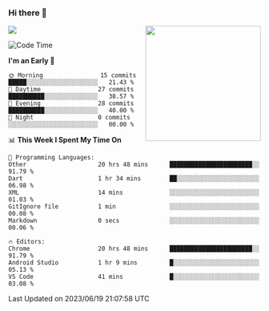### Hi there 👋

![](https://metrics.lecoq.io/itaowu?template=classic&config.timezone=Asia%2FShanghai)
<img align='right' src="https://media.giphy.com/media/M9gbBd9nbDrOTu1Mqx/giphy.gif" width="230">

<!--START_SECTION:waka-->
![Code Time](http://img.shields.io/badge/Code%20Time-91%20hrs%2055%20mins-blue)

**I'm an Early 🐤** 

```text
🌞 Morning                15 commits          █████░░░░░░░░░░░░░░░░░░░░   21.43 % 
🌆 Daytime                27 commits          ██████████░░░░░░░░░░░░░░░   38.57 % 
🌃 Evening                28 commits          ██████████░░░░░░░░░░░░░░░   40.00 % 
🌙 Night                  0 commits           ░░░░░░░░░░░░░░░░░░░░░░░░░   00.00 % 
```


📊 **This Week I Spent My Time On** 

```text
💬 Programming Languages: 
Other                    20 hrs 48 mins      ███████████████████████░░   91.79 % 
Dart                     1 hr 34 mins        ██░░░░░░░░░░░░░░░░░░░░░░░   06.98 % 
XML                      14 mins             ░░░░░░░░░░░░░░░░░░░░░░░░░   01.03 % 
GitIgnore file           1 min               ░░░░░░░░░░░░░░░░░░░░░░░░░   00.08 % 
Markdown                 0 secs              ░░░░░░░░░░░░░░░░░░░░░░░░░   00.06 % 

🔥 Editors: 
Chrome                   20 hrs 48 mins      ███████████████████████░░   91.79 % 
Android Studio           1 hr 9 mins         █░░░░░░░░░░░░░░░░░░░░░░░░   05.13 % 
VS Code                  41 mins             █░░░░░░░░░░░░░░░░░░░░░░░░   03.08 % 
```


 Last Updated on 2023/06/19 21:07:58 UTC
<!--END_SECTION:waka-->

<!--
**itaowu/itaowu** is a ✨ _special_ ✨ repository because its `README.md` (this file) appears on your GitHub profile.

Here are some ideas to get you started:

- 🔭 I’m currently working on ...
- 🌱 I’m currently learning ...
- 👯 I’m looking to collaborate on ...
- 🤔 I’m looking for help with ...
- 💬 Ask me about ...
- 📫 How to reach me: ...
- 😄 Pronouns: ...
- ⚡ Fun fact: ...
-->
